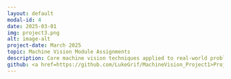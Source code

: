```yaml
---
layout: default
modal-id: 4
date: 2025-03-01
img: project3.png
alt: image-alt
project-date: March 2025
topic: Machine Vision Module Assignments
description: Core machine vision techniques applied to real-world problems. I reconstructed images from sinograms using frequency-domain filtering, built a speed sign detector combining HSV color segmentation with 1-NN classification, and implemented Harris corner detection with RANSAC-based image stitching. Each project were designed, tested and implemented using Python.
github: <a href=https://github.com/LukeGrif/MachineVision_Project1>Project1</a> <a href=https://github.com/LukeGrif/MachineVision_Project2>Project2</a> <a href=https://github.com/LukeGrif/MachineVision_Project3>Project3</a>
---
```

